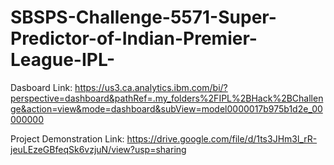 # SBSPS-Challenge-5571-Super-Predictor-of-Indian-Premier-League-IPL-
Dasboard Link:
https://us3.ca.analytics.ibm.com/bi/?perspective=dashboard&pathRef=.my_folders%2FIPL%2BHack%2BChallenge&action=view&mode=dashboard&subView=model0000017b975b1d2e_00000000

Project Demonstration Link:
https://drive.google.com/file/d/1ts3JHm3l_rR-jeuLEzeGBfeqSk6vzjuN/view?usp=sharing
